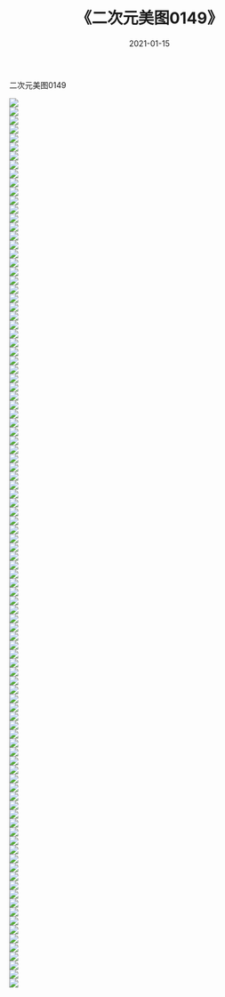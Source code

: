 ﻿---
layout: post
title:  《二次元美图0149》
date:   2021-01-15
img: http://imgx.orgx.ga/二次元/2021/二次元美图0149/000.jpg
categories: [美女, 清纯, 唯美]
---

二次元美图0149

 ![](http://imgx.orgx.ga/二次元/2021/二次元美图0149/001.jpg) <br>![](http://imgx.orgx.ga/二次元/2021/二次元美图0149/002.jpg) <br>![](http://imgx.orgx.ga/二次元/2021/二次元美图0149/003.jpg) <br>![](http://imgx.orgx.ga/二次元/2021/二次元美图0149/004.jpg) <br>![](http://imgx.orgx.ga/二次元/2021/二次元美图0149/005.jpg) <br>![](http://imgx.orgx.ga/二次元/2021/二次元美图0149/006.jpg) <br>![](http://imgx.orgx.ga/二次元/2021/二次元美图0149/007.jpg) <br>![](http://imgx.orgx.ga/二次元/2021/二次元美图0149/008.jpg) <br>![](http://imgx.orgx.ga/二次元/2021/二次元美图0149/009.jpg) <br>![](http://imgx.orgx.ga/二次元/2021/二次元美图0149/010.jpg) <br>![](http://imgx.orgx.ga/二次元/2021/二次元美图0149/011.jpg) <br>![](http://imgx.orgx.ga/二次元/2021/二次元美图0149/012.jpg) <br>![](http://imgx.orgx.ga/二次元/2021/二次元美图0149/013.jpg) <br>![](http://imgx.orgx.ga/二次元/2021/二次元美图0149/014.jpg) <br>![](http://imgx.orgx.ga/二次元/2021/二次元美图0149/015.jpg) <br>![](http://imgx.orgx.ga/二次元/2021/二次元美图0149/016.jpg) <br>![](http://imgx.orgx.ga/二次元/2021/二次元美图0149/017.jpg) <br>![](http://imgx.orgx.ga/二次元/2021/二次元美图0149/018.jpg) <br>![](http://imgx.orgx.ga/二次元/2021/二次元美图0149/019.jpg) <br>![](http://imgx.orgx.ga/二次元/2021/二次元美图0149/020.jpg) <br>![](http://imgx.orgx.ga/二次元/2021/二次元美图0149/021.jpg) <br>![](http://imgx.orgx.ga/二次元/2021/二次元美图0149/022.jpg) <br>![](http://imgx.orgx.ga/二次元/2021/二次元美图0149/023.jpg) <br>![](http://imgx.orgx.ga/二次元/2021/二次元美图0149/024.jpg) <br>![](http://imgx.orgx.ga/二次元/2021/二次元美图0149/025.jpg) <br>![](http://imgx.orgx.ga/二次元/2021/二次元美图0149/026.jpg) <br>![](http://imgx.orgx.ga/二次元/2021/二次元美图0149/027.jpg) <br>![](http://imgx.orgx.ga/二次元/2021/二次元美图0149/028.jpg) <br>![](http://imgx.orgx.ga/二次元/2021/二次元美图0149/029.jpg) <br>![](http://imgx.orgx.ga/二次元/2021/二次元美图0149/030.jpg) <br>![](http://imgx.orgx.ga/二次元/2021/二次元美图0149/031.jpg) <br>![](http://imgx.orgx.ga/二次元/2021/二次元美图0149/032.jpg) <br>![](http://imgx.orgx.ga/二次元/2021/二次元美图0149/033.jpg) <br>![](http://imgx.orgx.ga/二次元/2021/二次元美图0149/034.jpg) <br>![](http://imgx.orgx.ga/二次元/2021/二次元美图0149/035.jpg) <br>![](http://imgx.orgx.ga/二次元/2021/二次元美图0149/036.jpg) <br>![](http://imgx.orgx.ga/二次元/2021/二次元美图0149/037.jpg) <br>![](http://imgx.orgx.ga/二次元/2021/二次元美图0149/038.jpg) <br>![](http://imgx.orgx.ga/二次元/2021/二次元美图0149/039.jpg) <br>![](http://imgx.orgx.ga/二次元/2021/二次元美图0149/040.jpg) <br>![](http://imgx.orgx.ga/二次元/2021/二次元美图0149/041.jpg) <br>![](http://imgx.orgx.ga/二次元/2021/二次元美图0149/042.jpg) <br>![](http://imgx.orgx.ga/二次元/2021/二次元美图0149/043.jpg) <br>![](http://imgx.orgx.ga/二次元/2021/二次元美图0149/044.jpg) <br>![](http://imgx.orgx.ga/二次元/2021/二次元美图0149/045.jpg) <br>![](http://imgx.orgx.ga/二次元/2021/二次元美图0149/046.jpg) <br>![](http://imgx.orgx.ga/二次元/2021/二次元美图0149/047.jpg) <br>![](http://imgx.orgx.ga/二次元/2021/二次元美图0149/048.jpg) <br>![](http://imgx.orgx.ga/二次元/2021/二次元美图0149/049.jpg) <br>![](http://imgx.orgx.ga/二次元/2021/二次元美图0149/050.jpg) <br>![](http://imgx.orgx.ga/二次元/2021/二次元美图0149/051.jpg) <br>![](http://imgx.orgx.ga/二次元/2021/二次元美图0149/052.jpg) <br>![](http://imgx.orgx.ga/二次元/2021/二次元美图0149/053.jpg) <br>![](http://imgx.orgx.ga/二次元/2021/二次元美图0149/054.jpg) <br>![](http://imgx.orgx.ga/二次元/2021/二次元美图0149/055.jpg) <br>![](http://imgx.orgx.ga/二次元/2021/二次元美图0149/056.jpg) <br>![](http://imgx.orgx.ga/二次元/2021/二次元美图0149/057.jpg) <br>![](http://imgx.orgx.ga/二次元/2021/二次元美图0149/058.jpg) <br>![](http://imgx.orgx.ga/二次元/2021/二次元美图0149/059.jpg) <br>![](http://imgx.orgx.ga/二次元/2021/二次元美图0149/060.jpg) <br>![](http://imgx.orgx.ga/二次元/2021/二次元美图0149/061.jpg) <br>![](http://imgx.orgx.ga/二次元/2021/二次元美图0149/062.jpg) <br>![](http://imgx.orgx.ga/二次元/2021/二次元美图0149/063.jpg) <br>![](http://imgx.orgx.ga/二次元/2021/二次元美图0149/064.jpg) <br>![](http://imgx.orgx.ga/二次元/2021/二次元美图0149/065.jpg) <br>![](http://imgx.orgx.ga/二次元/2021/二次元美图0149/066.jpg) <br>![](http://imgx.orgx.ga/二次元/2021/二次元美图0149/067.jpg) <br>![](http://imgx.orgx.ga/二次元/2021/二次元美图0149/068.jpg) <br>![](http://imgx.orgx.ga/二次元/2021/二次元美图0149/069.jpg) <br>![](http://imgx.orgx.ga/二次元/2021/二次元美图0149/070.jpg) <br>![](http://imgx.orgx.ga/二次元/2021/二次元美图0149/071.jpg) <br>![](http://imgx.orgx.ga/二次元/2021/二次元美图0149/072.jpg) <br>![](http://imgx.orgx.ga/二次元/2021/二次元美图0149/073.jpg) <br>![](http://imgx.orgx.ga/二次元/2021/二次元美图0149/074.jpg) <br>![](http://imgx.orgx.ga/二次元/2021/二次元美图0149/075.jpg) <br>![](http://imgx.orgx.ga/二次元/2021/二次元美图0149/076.jpg) <br>![](http://imgx.orgx.ga/二次元/2021/二次元美图0149/077.jpg) <br>![](http://imgx.orgx.ga/二次元/2021/二次元美图0149/078.jpg) <br>![](http://imgx.orgx.ga/二次元/2021/二次元美图0149/079.jpg) <br>![](http://imgx.orgx.ga/二次元/2021/二次元美图0149/080.jpg) <br>![](http://imgx.orgx.ga/二次元/2021/二次元美图0149/081.jpg) <br>![](http://imgx.orgx.ga/二次元/2021/二次元美图0149/082.jpg) <br>![](http://imgx.orgx.ga/二次元/2021/二次元美图0149/083.jpg) <br>![](http://imgx.orgx.ga/二次元/2021/二次元美图0149/084.jpg) <br>![](http://imgx.orgx.ga/二次元/2021/二次元美图0149/085.jpg) <br>![](http://imgx.orgx.ga/二次元/2021/二次元美图0149/086.jpg) <br>![](http://imgx.orgx.ga/二次元/2021/二次元美图0149/087.jpg) <br>![](http://imgx.orgx.ga/二次元/2021/二次元美图0149/088.jpg) <br>![](http://imgx.orgx.ga/二次元/2021/二次元美图0149/089.jpg) <br>![](http://imgx.orgx.ga/二次元/2021/二次元美图0149/090.jpg) <br>![](http://imgx.orgx.ga/二次元/2021/二次元美图0149/091.jpg) <br>![](http://imgx.orgx.ga/二次元/2021/二次元美图0149/092.jpg) <br>![](http://imgx.orgx.ga/二次元/2021/二次元美图0149/093.jpg) <br>![](http://imgx.orgx.ga/二次元/2021/二次元美图0149/094.jpg) <br>![](http://imgx.orgx.ga/二次元/2021/二次元美图0149/095.jpg) <br>![](http://imgx.orgx.ga/二次元/2021/二次元美图0149/096.jpg) <br>![](http://imgx.orgx.ga/二次元/2021/二次元美图0149/097.jpg) <br>![](http://imgx.orgx.ga/二次元/2021/二次元美图0149/098.jpg) <br>![](http://imgx.orgx.ga/二次元/2021/二次元美图0149/099.jpg) <br>![](http://imgx.orgx.ga/二次元/2021/二次元美图0149/100.jpg) <br>